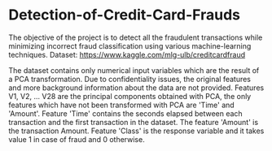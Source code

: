 # Detection-of-Credit-Card-Frauds
The objective of the project is to detect all the fraudulent transactions while minimizing incorrect fraud classification using various machine-learning techniques.
Dataset: https://www.kaggle.com/mlg-ulb/creditcardfraud

The dataset contains only numerical input variables which are the result of a PCA transformation. Due to confidentiality issues, the original features and more background information about the data are not provided. Features V1, V2, ... V28 are the principal components obtained with PCA, the only features which have not been transformed with PCA are 'Time' and 'Amount'. Feature 'Time' contains the seconds elapsed between each transaction and the first transaction in the dataset. The feature 'Amount' is the transaction Amount. Feature 'Class' is the response variable and it takes value 1 in case of fraud and 0 otherwise.
